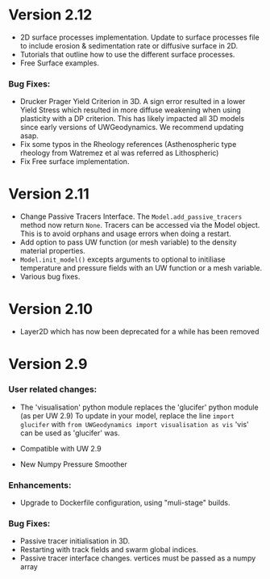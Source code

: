 # Version 2.12

- 2D surface processes implementation. Update to surface processes file to include erosion & sedimentation rate or diffusive surface in 2D.
- Tutorials that outline how to use the different surface processes.
- Free Surface examples.

### Bug Fixes:
- Drucker Prager Yield Criterion in 3D. A sign error resulted in a lower Yield Stress which resulted in more diffuse weakening when using plasticity with a DP criterion. This has likely impacted all 3D models since early versions of UWGeodynamics. We recommend updating asap.
- Fix some typos in the Rheology references (Asthenospheric type rheology from Watremez et al was referred as Lithospheric)
- Fix Free surface implementation.

# Version 2.11

- Change Passive Tracers Interface. The ``Model.add_passive_tracers`` method now return ``None``. Tracers can be accessed via the Model object. This is to avoid orphans and usage errors when doing a restart.
- Add option to pass UW function (or mesh variable) to the density material properties.
- `Model.init_model()` excepts arguments to optional to initiliase temperature and pressure fields with an UW function or a mesh variable.
- Various bug fixes.

# Version 2.10

- Layer2D which has now been deprecated for a while has been removed

# Version 2.9

### User related changes:
- The 'visualisation' python module replaces the 'glucifer' python module (as per UW 2.9) 
To update in your model, replace the line 
     `import glucifer`
  with
     `from UWGeodynamics import visualisation as vis`
  'vis' can be used as 'glucifer' was.

- Compatible with UW 2.9
- New Numpy Pressure Smoother

### Enhancements:
- Upgrade to Dockerfile configuration, using "muli-stage" builds.

### Bug Fixes:
- Passive tracer initialisation in 3D.
- Restarting with track fields and swarm global indices.
- Passive tracer interface changes. vertices must be passed as a numpy array
